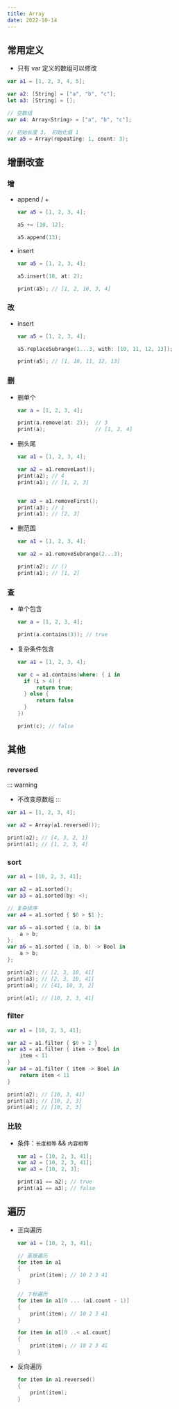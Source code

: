 ```yaml
---
title: Array
date: 2022-10-14
---
```

## 常用定义
* 只有 var 定义的数组可以修改
```swift
var a1 = [1, 2, 3, 4, 5];

var a2: [String] = ["a", "b", "c"];
let a3: [String] = [];

// 空数组
var a4: Array<String> = ["a", "b", "c"];

// 初始长度 3， 初始化值 1
var a5 = Array(repeating: 1, count: 3);
```
## 增删改查
### 增
* append / +
    ```swift
    var a5 = [1, 2, 3, 4];

    a5 += [10, 12];

    a5.append(13);
    ```
* insert
    ```swift
    var a5 = [1, 2, 3, 4];

    a5.insert(10, at: 2);

    print(a5); // [1, 2, 10, 3, 4]
    ```
### 改
* insert
    ```swift
    var a5 = [1, 2, 3, 4];

    a5.replaceSubrange(1...3, with: [10, 11, 12, 13]);

    print(a5); // [1, 10, 11, 12, 13]
    ```
### 删
* 删单个
    ```swift
    var a = [1, 2, 3, 4];

    print(a.remove(at: 2));  // 3
    print(a);                // [1, 2, 4]
    ```
* 删头尾
    ```swift
    var a1 = [1, 2, 3, 4];

    var a2 = a1.removeLast();
    print(a2); // 4
    print(a1); // [1, 2, 3]


    var a3 = a1.removeFirst();
    print(a3); // 1
    print(a1); // [2, 3]
    ```
* 删范围
    ```swift
    var a1 = [1, 2, 3, 4];

    var a2 = a1.removeSubrange(2...3);

    print(a2); // ()
    print(a1); // [1, 2]
    ```
### 查
* 单个包含
    ```swift
    var a = [1, 2, 3, 4];

    print(a.contains(3)); // true
    ```
* 复杂条件包含
    ```swift
    var a1 = [1, 2, 3, 4];

    var c = a1.contains(where: { i in
      if (i > 4) {
          return true;
      } else {
          return false
      }
    })

    print(c); // false
    ```
## 其他
### reversed
::: warning
* 不改变原数组
:::
```swift
var a1 = [1, 2, 3, 4];

var a2 = Array(a1.reversed());

print(a2); // [4, 3, 2, 1]
print(a1); // [1, 2, 3, 4]
```
### sort
```swift
var a1 = [10, 2, 3, 41];

var a2 = a1.sorted();
var a3 = a1.sorted(by: <);

// 复杂排序
var a4 = a1.sorted { $0 > $1 };

var a5 = a1.sorted { (a, b) in
    a > b;
};
var a6 = a1.sorted { (a, b) -> Bool in
    a > b;
};

print(a2); // [2, 3, 10, 41]
print(a3); // [2, 3, 10, 41]
print(a4); // [41, 10, 3, 2]

print(a1); // [10, 2, 3, 41]
```
### filter
```swift
var a1 = [10, 2, 3, 41];

var a2 = a1.filter { $0 > 2 }
var a3 = a1.filter { item -> Bool in
    item < 11
}
var a4 = a1.filter { item -> Bool in
    return item < 11
}

print(a2); // [10, 3, 41]
print(a3); // [10, 2, 3]
print(a4); // [10, 2, 3]
```
### 比较
* 条件：`长度相等` && `内容相等`
    ```swift
    var a1 = [10, 2, 3, 41];
    var a2 = [10, 2, 3, 41];
    var a3 = [10, 2, 3];

    print(a1 == a2); // true
    print(a1 == a3); // false
    ```
## 遍历
* 正向遍历
    ```swift
    var a1 = [10, 2, 3, 41];

    // 直接遍历
    for item in a1
    {
        print(item); // 10 2 3 41
    }

    // 下标遍历
    for item in a1[0 ... (a1.count - 1)]
    {
        print(item); // 10 2 3 41
    }

    for item in a1[0 ..< a1.count]
    {
        print(item); // 10 2 3 41
    }
    ```
* 反向遍历
    ```swift
    for item in a1.reversed()
    {
        print(item);
    }
    ```
